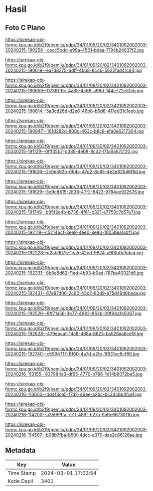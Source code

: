 # Hasil

## Foto C Plano

https://sirekap-obj-formc.kpu.go.id/b2f9/pemilu/pdpr/34/01/09/20/02/3401092002003-20240215-190258--cecc5bdd-e99a-4501-bdaa-7194b24837f2.jpg

https://sirekap-obj-formc.kpu.go.id/b2f9/pemilu/pdpr/34/01/09/20/02/3401092002003-20240215-190619--ea7d8275-6dff-4b68-8c46-5622fad41c94.jpg

https://sirekap-obj-formc.kpu.go.id/b2f9/pemilu/pdpr/34/01/09/20/02/3401092002003-20240215-190659--07361f6c-4a85-4c68-a96d-144e772e51eb.jpg

https://sirekap-obj-formc.kpu.go.id/b2f9/pemilu/pdpr/34/01/09/20/02/3401092002003-20240215-190814--5a3cd26d-d2e6-46b8-b6d6-417ed31c1eeb.jpg

https://sirekap-obj-formc.kpu.go.id/b2f9/pemilu/pdpr/34/01/09/20/02/3401092002003-20240215-190947--161d282d-808c-463c-b8c8-efa0e6217304.jpg

https://sirekap-obj-formc.kpu.go.id/b2f9/pemilu/pdpr/34/01/09/20/02/3401092002003-20240215-191129--0fff35b7-d388-4eb8-8cd2-f11a9a67cf20.jpg

https://sirekap-obj-formc.kpu.go.id/b2f9/pemilu/pdpr/34/01/09/20/02/3401092002003-20240215-191626--2c0e592b-064c-47d2-8c85-4e2e82546f8d.jpg

https://sirekap-obj-formc.kpu.go.id/b2f9/pemilu/pdpr/34/01/09/20/02/3401092002003-20240215-191629--3d9c8815-2838-47f2-8423-9784ee922576.jpg

https://sirekap-obj-formc.kpu.go.id/b2f9/pemilu/pdpr/34/01/09/20/02/3401092002003-20240215-191749--b95f2e4b-b736-4f61-b321-e7750c7d57e7.jpg

https://sirekap-obj-formc.kpu.go.id/b2f9/pemilu/pdpr/34/01/09/20/02/3401092002003-20240215-192119--c52146cf-3ee9-4ee0-8e80-1005bea1a0f1.jpg

https://sirekap-obj-formc.kpu.go.id/b2f9/pemilu/pdpr/34/01/09/20/02/3401092002003-20240215-192228--d2ab9075-1ea5-42ed-9824-a90fbfbf5dcd.jpg

https://sirekap-obj-formc.kpu.go.id/b2f9/pemilu/pdpr/34/01/09/20/02/3401092002003-20240215-192331--8b5e8d62-f1ed-4b93-b0ad-787ee40021d6.jpg

https://sirekap-obj-formc.kpu.go.id/b2f9/pemilu/pdpr/34/01/09/20/02/3401092002003-20240215-192431--87e87d06-2c90-43c2-83d9-a75d49d6bada.jpg

https://sirekap-obj-formc.kpu.go.id/b2f9/pemilu/pdpr/34/01/09/20/02/3401092002003-20240215-192526--8ff71a56-3e77-4962-852b-09f944fe5067.jpg

https://sirekap-obj-formc.kpu.go.id/b2f9/pemilu/pdpr/34/01/09/20/02/3401092002003-20240215-192628--479ebcaf-14a8-488a-8825-ba526aa8cef8.jpg

https://sirekap-obj-formc.kpu.go.id/b2f9/pemilu/pdpr/34/01/09/20/02/3401092002003-20240215-192740--c5994717-8160-4a7d-a2fe-1f831ec6cf66.jpg

https://sirekap-obj-formc.kpu.go.id/b2f9/pemilu/pdpr/34/01/09/20/02/3401092002003-20240216-113155--837984a3-df65-4770-b786-1d14b8072be5.jpg

https://sirekap-obj-formc.kpu.go.id/b2f9/pemilu/pdpr/34/01/09/20/02/3401092002003-20240216-113600--4d4f3ce5-f7d2-46ee-a26c-bc34cbb4fcef.jpg

https://sirekap-obj-formc.kpu.go.id/b2f9/pemilu/pdpr/34/01/09/20/02/3401092002003-20240216-114200--a35999fa-7c1f-489f-b27a-9a9e6673011b.jpg

https://sirekap-obj-formc.kpu.go.id/b2f9/pemilu/pdpr/34/01/09/20/02/3401092002003-20240216-114507--b08b7fba-b50f-4dcc-a370-dae2c86126aa.jpg


## Metadata

| Key        | Value               |
| ---------- | ------------------- |
| Time Stamp | 2024-03-01 17:03:54 |
| Kode Dapil | 3401                |



